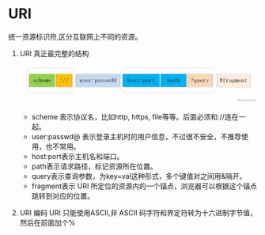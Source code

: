 # URI

统一资源标识符,区分互联网上不同的资源。

1. URI 真正最完整的结构
    ![img](./assets/16791277502593.jpg)

    * scheme 表示协议名，比如http, https, file等等。后面必须和://连在一起。
    * user:passwd@ 表示登录主机时的用户信息，不过很不安全，不推荐使用，也不常用。
    * host:port表示主机名和端口。
    * path表示请求路径，标记资源所在位置。
    * query表示查询参数，为key=val这种形式，多个键值对之间用&隔开。
    * fragment表示 URI 所定位的资源内的一个锚点，浏览器可以根据这个锚点跳转到对应的位置。

2. URI 编码
URI 只能使用ASCII,非 ASCII 码字符和界定符转为十六进制字节值，然后在前面加个%
